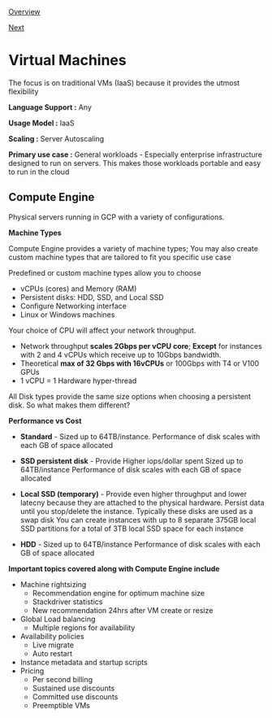 [Overview](https://github.com/paulowe/gcp/blob/main/readme.md)

[Next](https://github.com/paulowe/gcp/blob/main/machine-types.md)

# Virtual Machines 
The focus is on traditional VMs (IaaS) because it provides the utmost flexibility

**Language Support :** Any

**Usage Model :** IaaS

**Scaling :** Server Autoscaling

**Primary use case :** General workloads - Especially enterprise infrastructure designed to run on servers. 
This makes those workloads portable and easy to run in the cloud

## Compute Engine
Physical servers running in GCP with a variety of configurations.
    
**Machine Types**

Compute Engine provides a variety of machine types; You may also create custom machine types that are tailored to fit you specific use case

Predefined or custom machine types allow you to choose
- vCPUs (cores) and Memory (RAM)
- Persistent disks: HDD, SSD, and Local SSD
- Configure Networking interface
- Linux or Windows machines

Your choice of CPU will affect your network throughput.
- Network throughput **scales 2Gbps per vCPU core**; **Except** for instances with 2 and 4 vCPUs which receive up to 10Gbps bandwidth.
- Theoretical **max of 32 Gbps with 16vCPUs** or 100Gbps with T4 or V100 GPUs
- 1 vCPU = 1 Hardware hyper-thread 

All Disk types provide the same size options when choosing a persistent disk. So what makes them different? 

**Performance vs Cost**

- **Standard** - Sized up to 64TB/instance. 
                 Performance of disk scales with each GB of space allocated

- **SSD persistent disk** - Provide Higher iops/dollar spent
                            Sized up to 64TB/instance
                            Performance of disk scales with each GB of space allocated
                         
- **Local SSD (temporary)** - Provide even higher throughput and lower latecny because they are attached to the physical hardware. 
                              Persist data until you stop/delete the instance. Typically these disks are used as a swap disk
                              You can create instances with up to 8 separate 375GB local SSD partitions for a total of 3TB local SSD space for each instance
- **HDD** - Sized up to 64TB/instance
            Performance of disk scales with each GB of space allocated

**Important topics covered along with Compute Engine include**

- Machine rightsizing
    - Recommendation engine for optimum machine size
    - Stackdriver statistics
    - New recommendation 24hrs after VM create or resize
- Global Load balancing
    - Multiple regions for availability    
- Availability policies
    - Live migrate
    - Auto restart
- Instance metadata and startup scripts
- Pricing
    - Per second billing
    - Sustained use discounts
    - Committed use discounts
    - Preemptible VMs

